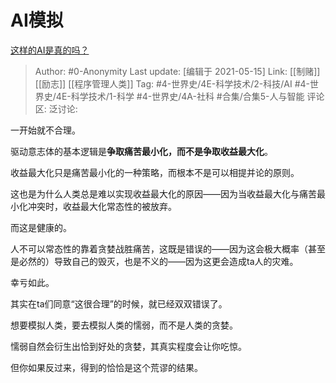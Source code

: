 # AI模拟
[这样的AI是真的吗？](https://www.zhihu.com/question/448931860/answer/1777048791)

> Author: #0-Anonymity
> Last update: [编辑于 2021-05-15]
> Link: [[制赌]] [[励志]] [[程序管理人类]]
> Tag: #4-世界史/4E-科学技术/2-科技/AI #4-世界史/4E-科学技术/1-科学 #4-世界史/4A-社科 #合集/合集5-人与智能
> 评论区:
> 泛讨论:

一开始就不合理。

驱动意志体的基本逻辑是**争取痛苦最小化，而不是争取收益最大化**。

收益最大化只是痛苦最小化的一种策略，而根本不是可以相提并论的原则。

这也是为什么人类总是难以实现收益最大化的原因——因为当收益最大化与痛苦最小化冲突时，收益最大化常态性的被放弃。

而这是健康的。

人不可以常态性的靠着贪婪战胜痛苦，这既是错误的——因为这会极大概率（甚至是必然的）导致自己的毁灭，也是不义的——因为这更会造成ta人的灾难。

幸亏如此。

其实在ta们同意“这很合理”的时候，就已经双双错误了。

想要模拟人类，要去模拟人类的懦弱，而不是人类的贪婪。

懦弱自然会衍生出恰到好处的贪婪，其真实程度会让你吃惊。

但你如果反过来，得到的恰恰是这个荒谬的结果。
